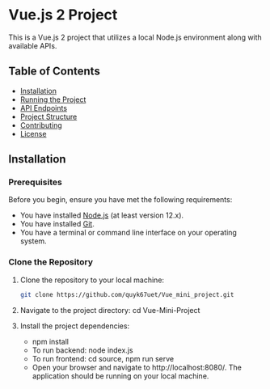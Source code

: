 # Vue.js 2 Project

This is a Vue.js 2 project that utilizes a local Node.js environment along with available APIs.

## Table of Contents

- [Installation](#installation)
- [Running the Project](#running-the-project)
- [API Endpoints](#api-endpoints)
- [Project Structure](#project-structure)
- [Contributing](#contributing)
- [License](#license)

## Installation

### Prerequisites

Before you begin, ensure you have met the following requirements:

- You have installed [Node.js](https://nodejs.org/) (at least version 12.x).
- You have installed [Git](https://git-scm.com/).
- You have a terminal or command line interface on your operating system.

### Clone the Repository

1. Clone the repository to your local machine:

   ```bash
   git clone https://github.com/quyk67uet/Vue_mini_project.git

2. Navigate to the project directory:
     cd Vue-Mini-Project

3. Install the project dependencies:
   - npm install
   - To run backend: node index.js
   - To run frontend: cd source, npm run serve
   - Open your browser and navigate to http://localhost:8080/. The application should be running on your local machine.
